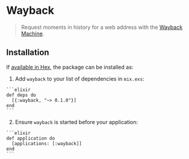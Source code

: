 # Wayback

> Request moments in history for a web address with the [Wayback Machine](https://archive.org/web/).

## Installation

If [available in Hex](https://hex.pm/docs/publish), the package can be installed as:

  1. Add `wayback` to your list of dependencies in `mix.exs`:

    ```elixir
    def deps do
      [{:wayback, "~> 0.1.0"}]
    end
    ```

  2. Ensure `wayback` is started before your application:

    ```elixir
    def application do
      [applications: [:wayback]]
    end
    ```

